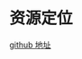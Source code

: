 # 资源定位

[github 地址](https://github.com/jwasham/coding-interview-university/blob/master/translations/README-cn.md)
